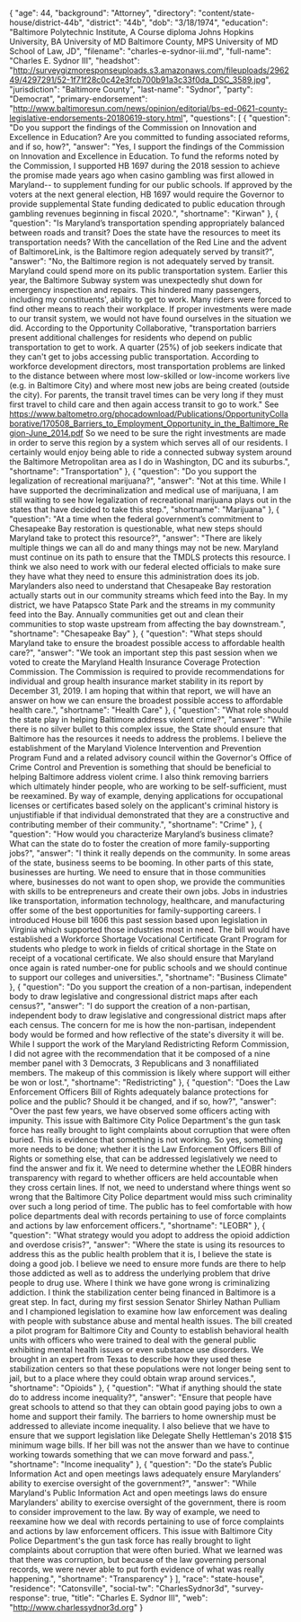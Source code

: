 {
  "age": 44,
  "background": "Attorney",
  "directory": "content/state-house/district-44b",
  "district": "44b",
  "dob": "3/18/1974",
  "education": "Baltimore Polytechnic Institute, A Course diploma Johns Hopkins University, BA University of MD Baltimore County, MPS University of MD School of Law, JD",
  "filename": "charles-e-sydnor-iii.md",
  "full-name": "Charles E. Sydnor III",
  "headshot": "http://surveygizmoresponseuploads.s3.amazonaws.com/fileuploads/296249/4297291/52-1f71f28c0c42e3fcb700b91a3c33f0da_DSC_3589.jpg",
  "jurisdiction": "Baltimore County",
  "last-name": "Sydnor",
  "party": "Democrat",
  "primary-endorsement": "http://www.baltimoresun.com/news/opinion/editorial/bs-ed-0621-county-legislative-endorsements-20180619-story.html",
  "questions": [
    {
      "question": "Do you support the findings of the Commission on Innovation and Excellence in Education? Are you committed to funding associated reforms, and if so, how?",
      "answer": "Yes, I support the findings of the Commission on Innovation and Excellence in Education.  To fund the reforms noted by the Commission, I supported HB 1697 during the 2018 session to  achieve the promise made years ago when casino gambling was first allowed in Maryland-- to supplement funding for our public schools.  If approved by the voters at the next general election, HB 1697 would require the Governor to provide supplemental State funding dedicated to public education through gambling revenues beginning in fiscal 2020.",
      "shortname": "Kirwan"
    },
    {
      "question": "Is Maryland’s transportation spending appropriately balanced between roads and transit? Does the state have the resources to meet its transportation needs? With the cancellation of the Red Line and the advent of BaltimoreLink, is the Baltimore region adequately served by transit?",
      "answer": "No, the Baltimore region is not adequately served by transit. Maryland could spend more on its public transportation system.  Earlier this year, the Baltimore Subway system was unexpectedly shut down for emergency inspection and repairs. This hindered many passengers, including my constituents', ability to get to work.  Many riders were forced to find other means to reach their  workplace.  If proper investments were made to our transit system, we would not have found ourselves in the situation we did.    According to the Opportunity Collaborative, \"transportation barriers present additional challenges for residents who depend on public transportation to get to work. A quarter (25%) of job seekers indicate that they can't get to jobs accessing public transportation. According to workforce development directors, most transportation problems are linked to the distance between where most low-skilled or low-income workers live (e.g. in Baltimore City) and where most new jobs are being created (outside the city). For parents, the transit travel times can be very long if they must first travel to child care and then again access transit to go to work.\"  See https://www.baltometro.org/phocadownload/Publications/OpportunityCollaborative/170508_Barriers_to_Employment_Opportunity_in_the_Baltimore_Region-June_2014.pdf So we need to be sure the right investments are made in order to serve this region by a system which serves all of our residents.  I certainly would enjoy being able to ride a connected subway system around the Baltimore Metropolitan area as I do in Washington, DC and its suburbs.",
      "shortname": "Transportation"
    },
    {
      "question": "Do you support the legalization of recreational marijuana?",
      "answer": "Not at this time.  While I have supported the decriminalization and medical use of marijuana,  I am still waiting to see how legalization of recreational marijuana plays out in the states that have decided to take this step.",
      "shortname": "Marijuana"
    },
    {
      "question": "At a time when the federal government’s commitment to Chesapeake Bay restoration is questionable, what new steps should Maryland take to protect this resource?",
      "answer": "There are likely multiple things we can all do and many things may not be new. Maryland must continue on its path to ensure that the TMDLS  protects this resource.  I think we also need to work with our federal elected officials to make sure they have what they need to ensure this administration does its job.  Marylanders also need to understand that Chesapeake Bay restoration actually starts out in our community streams which feed into the Bay.  In my district, we have Patapsco State Park and the streams in my community feed into the Bay.  Annually communities get out and clean their communities to stop waste upstream from affecting the bay downstream.",
      "shortname": "Chesapeake Bay"
    },
    {
      "question": "What steps should Maryland take to ensure the broadest possible access to affordable health care?",
      "answer": "We took an important step this past session when we voted to create the Maryland Health Insurance Coverage Protection Commission.  The Commission is required to provide recommendations for individual and group health insurance market stability in its report by December 31, 2019.   I am hoping that within that report, we will have an answer on how we can ensure the broadest possible access to affordable health care.",
      "shortname": "Health Care"
    },
    {
      "question": "What role should the state play in helping Baltimore address violent crime?",
      "answer": "While there is no silver bullet to this complex issue, the State should ensure that Baltimore has the resources it needs to address the problems.  I believe the establishment of the Maryland Violence Intervention and Prevention Program Fund and a related advisory council within the Governor's Office of Crime Control and Prevention is something that should be beneficial to helping Baltimore address violent crime.  I also think removing barriers which ultimately hinder people, who are working to be self-sufficient, must be reexamined.  By way of example, denying applications for occupational licenses or certificates based solely on the applicant's criminal history is unjustifiable if  that individual demonstrated that they are a constructive and contributing member of their community.",
      "shortname": "Crime"
    },
    {
      "question": "How would you characterize Maryland’s business climate? What can the state do to foster the creation of more family-supporting jobs?",
      "answer": "I think it really depends on the community.  In some areas of the state, business seems to be booming.  In other parts of this state, businesses are hurting.  We need to ensure that in those communities where, businesses do not want to open shop, we provide the communities with skills to be entrepreneurs and create their own jobs.  Jobs in industries like transportation, information technology, healthcare, and manufacturing offer some of the best opportunities for family-supporting careers.  I introduced House bill 1606 this past session based upon legislation in Virginia which supported those industries most in need.  The bill would have established a Workforce Shortage Vocational Certificate Grant Program for students who pledge to work in fields of critical shortage in the State on receipt of a vocational certificate. We also should ensure that Maryland once again is rated   number-one for public schools and we should continue to support our colleges and universities.",
      "shortname": "Business Climate"
    },
    {
      "question": "Do you support the creation of a non-partisan, independent body to draw legislative and congressional district maps after each census?",
      "answer": "I do support the creation of a non-partisan, independent body to draw legislative and congressional district maps after each census.   The concern for me is how the non-partisan, independent body would be formed and how reflective of the state's diversity it will be.  While I support the work of the Maryland Redistricting Reform Commission, I  did not agree with the recommendation that it be composed of a nine member panel with 3 Democrats, 3 Republicans and 3 nonaffiliated members. The makeup of this commission is likely where support will either be won or lost.",
      "shortname": "Redistricting"
    },
    {
      "question": "Does the Law Enforcement Officers Bill of Rights adequately balance protections for police and the public? Should it be changed, and if so, how?",
      "answer": "Over the past few years, we have observed some officers acting with impunity. This issue with Baltimore City Police Department's the gun task force has really brought to light complaints about corruption that were often buried. This is evidence that something is not working.  So yes, something more needs to be done; whether it is the Law Enforcement Officers Bill of Rights or something else, that can be addressed legislatively we need to find the answer and fix it.  We need to determine whether the LEOBR hinders transparency with regard to whether officers are held accountable when they cross certain lines.  If not, we need to understand where things went so wrong that the Baltimore City Police department would miss such criminality over such a long period of time.   The public has to feel comfortable with how police departments deal with records pertaining to use of force complaints and actions by law enforcement officers.",
      "shortname": "LEOBR"
    },
    {
      "question": "What strategy would you adopt to address the opioid addiction and overdose crisis?",
      "answer": "Where the state is using its resources to address this as the public health problem that it is, I believe the state is doing a good job.  I believe we need to ensure more funds are there to help those addicted as well as to address the underlying problem that drive people to drug use.  Where I think we have gone wrong is criminalizing addiction. I think the stabilization center being financed in Baltimore is a great step.  In fact, during my first session Senator Shirley Nathan Pulliam and I championed legislation to examine how law enforcement was dealing with people with substance abuse and mental health issues.  The bill created a pilot program for Baltimore City and County to establish behavioral health units with officers who were trained to deal with the general public exhibiting  mental health issues or even substance use disorders.  We brought in an expert from Texas to describe how they used  these stabilization centers so that these populations were not longer being sent to jail, but to a place where they could obtain wrap around services.",
      "shortname": "Opioids"
    },
    {
      "question": "What if anything should the state do to address income inequality?",
      "answer": "Ensure that people have great schools to attend so that they can obtain good paying jobs to own a home and support their family.  The barriers to home ownership must be addressed to alleviate income inequality.   I also believe that we have to ensure that we support legislation like Delegate Shelly Hettleman's 2018 $15 minimum wage bills.  If her bill was not the answer than we have to continue working towards something that we can move forward and pass.",
      "shortname": "Income inequality"
    },
    {
      "question": "Do the state’s Public Information Act and open meetings laws adequately ensure Marylanders’ ability to exercise oversight of the government?",
      "answer": "While Maryland's Public Information Act and open meetings laws do ensure Marylanders' ability to exercise oversight of the government, there is room to consider improvement to the law.  By way of example, we need to reexamine how we deal with records pertaining to use of force complaints and actions by law enforcement officers.  This issue with Baltimore City Police Department's the gun task force has really brought to light complaints about corruption that were often buried. What we learned was that there was corruption, but because of the law governing personal records, we were never able to put forth evidence of what was really happening.",
      "shortname": "Transparency"
    }
  ],
  "race": "state-house",
  "residence": "Catonsville",
  "social-tw": "CharlesSydnor3d",
  "survey-response": true,
  "title": "Charles E. Sydnor III",
  "web": "http://www.charlessydnor3d.org"
}
